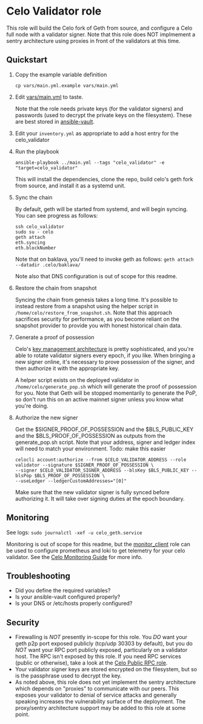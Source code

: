 # Celo Validator role
This role will build the Celo fork of Geth from source, and configure a Celo full node with a validator signer.  Note that this role does NOT implmement a sentry architecture using proxies in front of the validators at this time.

## Quickstart
1. Copy the example variable definition

    `cp vars/main.yml.example vars/main.yml`

 2. Edit [vars/main.yml](vars/main.yml.example) to taste.

    Note that the role needs private keys (for the validator signers) and passwords (used to decrypt the private keys on the filesystem). These are best stored in [ansible-vault](https://docs.ansible.com/ansible/latest/cli/ansible-vault.html).  

3. Edit your `inventory.yml` as appropriate to add a host entry for the celo_validator

4. Run the playbook

    `ansible-playbook ../main.yml --tags "celo_validator" -e "target=celo_validator"`

    This will install the dependencies, clone the repo, build celo's geth fork from source, and install it as a systemd unit.

5. Sync the chain

    By default, geth will be started from systemd, and will begin syncing. You can see progress as follows:
    ```
    ssh celo_validator
    sudo su - celo
    geth attach
    eth.syncing
    eth.blockNumber
    ```

    Note that on baklava, you'll need to invoke geth as follows:
    `geth attach --datadir .celo/baklava/`

    Note also that DNS configuration is out of scope for this readme.

6. Restore the chain from snapshot

    Syncing the chain from genesis takes a long time. It's possible to instead restore from a snapshot using the helper script in `/home/celo/restore_from_snapshot.sh`.  Note that this approach sacrifices security for performance, as you become reliant on the snapshot provider to provide you with honest historical chain data.

7. Generate a proof of possession

    Celo's [key management architecture](https://docs.celo.org/validator/key-management/summary) is pretty sophisticated, and you're able to rotate validator signers every epoch, if you like. When bringing a new signer online, it's necessary to prove possession of the signer, and then authorize it with the appropriate key.

    A helper script exists on the deployed validator in `/home/celo/generate_pop.sh` which will generate the proof of possession for you.  Note that Geth will be stopped momentarily to generate the PoP, so don't run this on an active mainnet signer unless you know what you're doing.

8. Authorize the new signer

    Get the $SIGNER_PROOF_OF_POSSESSION and the $BLS_PUBLIC_KEY and the $BLS_PROOF_OF_POSSESSION as outputs from the generate_pop.sh script.
    Note that your address, signer and ledger index will need to match your environment.
    Todo: make this easier
    ```
    celocli account:authorize --from $CELO_VALIDATOR_ADDRESS --role validator --signature $SIGNER_PROOF_OF_POSSESSION \
    --signer $CELO_VALIDATOR_SIGNER_ADDRESS --blsKey $BLS_PUBLIC_KEY --blsPop $BLS_PROOF_OF_POSSESSION \
    --useLedger --ledgerCustomAddresses="[0]"
    ```

    Make sure that the new validator signer is fully synced before authorizing it.  It will take over signing duties at the epoch boundary.

## Monitoring
See logs: `sudo journalctl -xef -u celo_geth.service`

Monitoring is out of scope for this readme, but the [monitor_client](../../../monitor_client) role can be used to configure prometheus and loki to get telemetry for your celo validator.  See the [Celo Monitoring Guide](https://docs.celo.org/validator/monitoring) for more info.

## Troubleshooting
* Did you define the required variables?
* Is your ansible-vault configured properly?
* Is your DNS or /etc/hosts properly configured?

## Security
* Firewalling is *NOT* presently in-scope for this role.  You *DO* want your geth p2p port exposed publicly (tcp/udp 30303 by default), but you do *NOT* want your RPC port publicly exposed, particularly on a validator host.  The RPC isn't exposed by this role. If you need RPC services (public or otherwise), take a look at the [Celo Public RPC role](../celo_public_rpc).
* Your validator signer keys are stored encrypted on the filesystem, but so is the passphrase used to decrypt the key.
* As noted above, this role does not yet implement the sentry architecture which depends on "proxies" to communicate with our peers. This exposes your validator to denial of service attacks and generally speaking increases the vulnerability surface of the deployment.
The proxy/sentry architecture support may be added to this role at some point.
